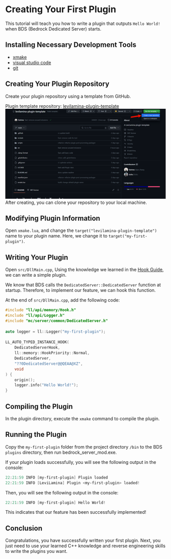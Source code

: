 # Creating Your First Plugin
This tutorial will teach you how to write a plugin that outputs `Hello World!` when BDS (Bedrock Dedicated Server) starts.

## Installing Necessary Development Tools
- [xmake](https://xmake.io/#/en/guide/installation)
- [visual studio code](https://code.visualstudio.com/)
- [git](https://git-scm.com/downloads)

## Creating Your Plugin Repository
Create your plugin repository using a template from GitHub.

Plugin template repository: [levilamina-plugin-template](https://github.com/LiteLDev/levilamina-plugin-template)
![Alt text](img/levilamina-plugin-template.png)
After creating, you can clone your repository to your local machine.

## Modifying Plugin Information
Open `xmake.lua`, and change the `target("levilamina-plugin-template")` name to your plugin name.
Here, we change it to `target("my-first-plugin")`.

## Writing Your Plugin
Open `src/DllMain.cpp`,
Using the knowledge we learned in the [Hook Guide](../../guides/hook_guide), we can write a simple plugin.

We know that BDS calls the `DedicatedServer::DedicatedServer` function at startup. Therefore, to implement our feature, we can hook this function.

At the end of `src/DllMain.cpp`, add the following code:
```cpp
#include "ll/api/memory/Hook.h"
#include "ll/api/Logger.h"
#include "mc/server/common/DedicatedServer.h"

auto logger = ll::Logger("my-first-plugin");

LL_AUTO_TYPED_INSTANCE_HOOK(
    DedicatedServerHook,
    ll::memory::HookPriority::Normal,
    DedicatedServer,
    "??0DedicatedServer@@QEAA@XZ",
    void
) {
    origin();
    logger.info("Hello World!");
}
```

## Compiling the Plugin
In the plugin directory, execute the `xmake` command to compile the plugin.

## Running the Plugin
Copy the `my-first-plugin` folder from the project directory `/bin` to the BDS `plugins` directory, then run bedrock_server_mod.exe.

If your plugin loads successfully, you will see the following output in the console:
```powershell  
22:21:59 INFO [my-first-plugin] Plugin loaded
22:21:59 INFO [LeviLamina] Plugin <my-first-plugin> loaded!
```

Then, you will see the following output in the console:
```powershell
22:21:59 INFO [my-first-plugin] Hello World!
```

This indicates that our feature has been successfully implemented!

## Conclusion
Congratulations, you have successfully written your first plugin.
Next, you just need to use your learned C++ knowledge and reverse engineering skills to write the plugins you want.
